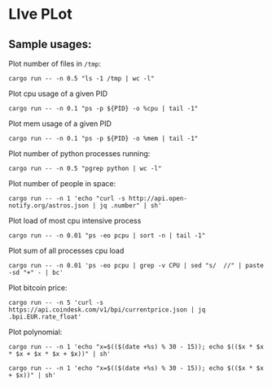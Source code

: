 # LIve PLot

## Sample usages:

Plot number of files in `/tmp`:
```
cargo run -- -n 0.5 "ls -1 /tmp | wc -l"
```

Plot cpu usage of a given PID
```
cargo run -- -n 0.1 "ps -p ${PID} -o %cpu | tail -1"
```

Plot mem usage of a given PID
```
cargo run -- -n 0.1 "ps -p ${PID} -o %mem | tail -1"
```

Plot number of python processes running:
```
cargo run -- -n 0.5 "pgrep python | wc -l"
```

Plot number of people in space:
```
cargo run -- -n 1 'echo "curl -s http://api.open-notify.org/astros.json | jq .number" | sh'
```

Plot load of most cpu intensive process
```
cargo run -- -n 0.01 "ps -eo pcpu | sort -n | tail -1"
```

Plot sum of all processes cpu load
```
cargo run -- -n 0.01 'ps -eo pcpu | grep -v CPU | sed "s/  //" | paste -sd "+" - | bc'
```

Plot bitcoin price:
```
cargo run -- -n 5 'curl -s https://api.coindesk.com/v1/bpi/currentprice.json | jq .bpi.EUR.rate_float'
```

Plot polynomial:
```
cargo run -- -n 1 'echo "x=$(($(date +%s) % 30 - 15)); echo $(($x * $x * $x + $x * $x + $x))" | sh'
```

```
cargo run -- -n 1 'echo "x=$(($(date +%s) % 30 - 15)); echo $(($x * $x + $x))" | sh'
```
